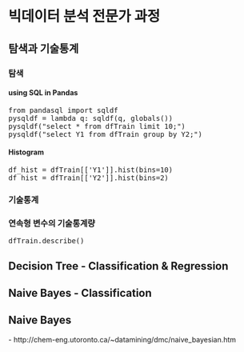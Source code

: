 <h1>빅데이터 분석 전문가 과정</h1>
<h2>탐색과 기술통계</h2>
<h3>탐색</h3>

<h4>using SQL in Pandas</h4>
<pre>
from pandasql import sqldf
pysqldf = lambda q: sqldf(q, globals())
pysqldf("select * from dfTrain limit 10;")
pysqldf("select Y1 from dfTrain group by Y2;")
</pre>

<h4>Histogram</h4>
<pre>
df_hist = dfTrain[['Y1']].hist(bins=10)
df_hist = dfTrain[['Y2']].hist(bins=2)
</pre>



<h3>기술통계</h3>

<h3>연속형 변수의 기술통계량</h3>
<pre>
dfTrain.describe()
</pre>


<h2>Decision Tree - Classification & Regression</h2>

<h2>Naive Bayes - Classification</h2>




<h2>Naive Bayes</h2>
- http://chem-eng.utoronto.ca/~datamining/dmc/naive_bayesian.htm

